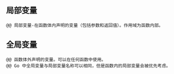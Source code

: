 ## 局部变量
```
@@ 局部变量-在函数体内声明的变量（包括参数和返回值）。作用域为函数内部。
```

## 全局变量
```
@@ 函数体外声明的变量。可以在任何函数中使用。
@@ Go 中全局变量与局部变量名称可以相同，但是函数内的局部变量会被优先考虑。
```
